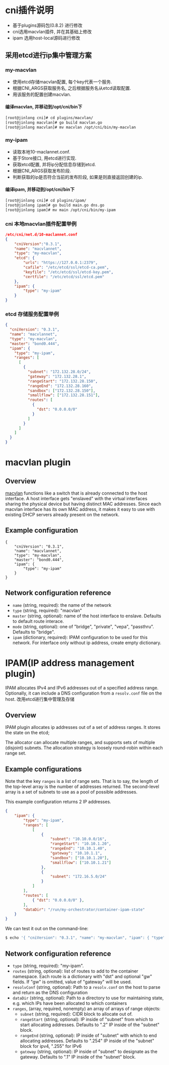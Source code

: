 # cni插件说明
* 基于plugins源码包(0.8.2) 进行修改
* cni选用macvlan插件, 并在其基础上修改
* ipam 选用host-local源码进行修改

## 采用etcd进行ip集中管理方案
### my-macvlan
* 使用etcd存储macvlan配置, 每个key代表一个服务.
* 根据CNI_ARGS获取服务名, 之后根据服务名从etcd读取配置.
* 用该服务的配置创建macvlan.

#### 编译macvlan, 并移动到/opt/cni/bin下
```bash
[root@jinlong cni]# cd plugins/macvlan/
[root@jinlong macvlan]# go build macvlan.go
[root@jinlong macvlan]# mv macvlan /opt/cni/bin/my-macvlan
```

### my-ipam
* 读取本地10-maclannet.conf.
* 基于Store接口, 用etcd进行实现.
* 获取etcd配置, 并将ip分配信息存储到etcd.
* 根据CNI_ARGS获取发布阶段.
* 判断获取的ip是否符合当前的发布阶段, 如果是则直接返回创建的ip.

#### 编译ipam, 并移动到/opt/cni/bin下
```bash
[root@jinlong cni]# cd plugins/ipam/
[root@jinlong ipam]# go build main.go dns.go
[root@jinlong ipam]# mv main /opt/cni/bin/my-ipam
```

### cni 本地macvlan插件配置举例
```json
/etc/cni/net.d/10-maclannet.conf
{
    "cniVersion":"0.3.1",
    "name": "macvlannet",
    "type": "my-macvlan",
    "etcd": {
        "urls": "https://127.0.0.1:2379",
        "cafile": "/etc/etcd/ssl/etcd-ca.pem",
        "keyfile": "/etc/etcd/ssl/etcd-key.pem",
        "certfile": "/etc/etcd/ssl/etcd.pem"
    },
    "ipam": {
        "type": "my-ipam"
    }
}
```

### etcd 存储服务配置举例
```json
{
  "cniVersion": "0.3.1",
  "name": "macvlannet",
  "type": "my-macvlan",
  "master": "bond0.444",
  "ipam": {
    "type": "my-ipam",
    "ranges": [
      [
        {
          "subnet": "172.132.28.0/24",
          "gateway": "172.132.28.1",
          "rangeStart": "172.132.28.150",
          "rangeEnd": "172.132.28.160",
          "sandbox": ["172.132.28.150"],
          "smallflow": ["172.132.28.151"],
          "routes": [
            {
              "dst": "0.0.0.0/0"
            }
          ]
        }
      ]
    ]
  }
}
```



# macvlan plugin

## Overview

[macvlan](http://backreference.org/2014/03/20/some-notes-on-macvlanmacvtap/) functions like a switch that is already connected to the host interface.
A host interface gets "enslaved" with the virtual interfaces sharing the physical device but having distinct MAC addresses.
Since each macvlan interface has its own MAC address, it makes it easy to use with existing DHCP servers already present on the network.

## Example configuration

```
{
	"cniVersion": "0.3.1",
	"name": "macvlannet",
	"type": "my-macvlan",
	"master": "bond0.444",
	"ipam": {
		"type": "my-ipam"
	}
}
```

## Network configuration reference

* `name` (string, required): the name of the network
* `type` (string, required): "macvlan"
* `master` (string, optional): name of the host interface to enslave. Defaults to default route interace.
* `mode` (string, optional): one of "bridge", "private", "vepa", "passthru". Defaults to "bridge".
* `ipam` (dictionary, required): IPAM configuration to be used for this network. For interface only without ip address, create empty dictionary.




# IPAM(IP address management plugin)

IPAM allocates IPv4 and IPv6 addresses out of a specified address range. Optionally,
it can include a DNS configuration from a `resolv.conf` file on the host.
改用etcd进行集中管理及存储

## Overview

IPAM plugin allocates ip addresses out of a set of address ranges.
It stores the state on the etcd;

The allocator can allocate multiple ranges, and supports sets of multiple (disjoint)
subnets. The allocation strategy is loosely round-robin within each range set.

## Example configurations

Note that the key `ranges` is a list of range sets. That is to say, the length
of the top-level array is the number of addresses returned. The second-level
array is a set of subnets to use as a pool of possible addresses.

This example configuration returns 2 IP addresses.

```json
{
	"ipam": {
		"type": "my-ipam",
		"ranges": [
			[
				{
					"subnet": "10.10.0.0/16",
					"rangeStart": "10.10.1.20",
					"rangeEnd": "10.10.1.40",
					"gateway": "10.10.1.1",
					"sandbox": ["10.10.1.20"],
					"smallflow": ["10.10.1.21"]
				},
				{
					"subnet": "172.16.5.0/24"
				}
			]
		],
		"routes": [
			{ "dst": "0.0.0.0/0" },
		],
		"dataDir": "/run/my-orchestrator/container-ipam-state"
	}
}
```

We can test it out on the command-line:

```bash
$ echo '{ "cniVersion": "0.3.1", "name": "my-macvlan", "ipam": { "type": "my-ipam", "ranges": [ [{"subnet": "203.0.113.0/24"}], [{"subnet": "2001:db8:1::/64"}]], "dataDir": "/tmp/cni-example"  } }' | CNI_COMMAND=ADD CNI_CONTAINERID=example CNI_NETNS=/dev/null CNI_IFNAME=dummy0 CNI_PATH=. go run main.go dns.go

```

## Network configuration reference

* `type` (string, required): "my-ipam".
* `routes` (string, optional): list of routes to add to the container namespace. Each route is a dictionary with "dst" and optional "gw" fields. If "gw" is omitted, value of "gateway" will be used.
* `resolvConf` (string, optional): Path to a `resolv.conf` on the host to parse and return as the DNS configuration
* `dataDir` (string, optional): Path to a directory to use for maintaining state, e.g. which IPs have been allocated to which containers
* `ranges`, (array, required, nonempty) an array of arrays of range objects:
	* `subnet` (string, required): CIDR block to allocate out of.
	* `rangeStart` (string, optional): IP inside of "subnet" from which to start allocating addresses. Defaults to ".2" IP inside of the "subnet" block.
	* `rangeEnd` (string, optional): IP inside of "subnet" with which to end allocating addresses. Defaults to ".254" IP inside of the "subnet" block for ipv4, ".255" for IPv6
	* `gateway` (string, optional): IP inside of "subnet" to designate as the gateway. Defaults to ".1" IP inside of the "subnet" block.




